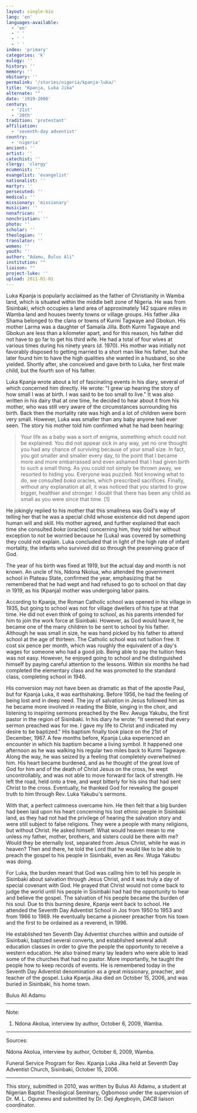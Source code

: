 ```yaml
---
layout: single-bio
lang: 'en'
languages-available:
  - 'en'
  - ' '
  - ' '
  - ' '
index: 'primary'
categories: 'k'
eulogy: ''
history: ''
memory: ''
obituary: ''
permalink: '/stories/nigeria/kpanja-luka/'
title: "Kpanja, Luka Jika"
alternate: ""
date: '1919-2006'
century:
  - '21st'
  - '20th'
tradition: 'protestant'
affiliation:
  - 'seventh-day adventist'
country:
  - 'nigeria'
ancient: ''
artist: ''
catechist: ''
clergy: 'clergy'
ecumenist: ''
evangelist: 'evangelist'
nationalist: ''
martyr: ''
persecuted: ''
medical: ''
missionary: 'missionary'
musician: ''
nonafrican: ''
nonchristian: ''
photo: ''
scholar: ''
theologian: ''
translator: ''
women: ''
youth: ''
author: "Adamu, Bulus Ali"
institution: ""
liaison: ""
project-luke: ''
upload: 2011-01-01
---
```




Luka Kpanja is popularly acclaimed as the father of Christianity in Wamba land, which is situated within the middle belt zone of Nigeria. He was from Sisinbaki, which occupies a land area of approximately 142 square miles in Wamba land and houses twenty towns or village groups.  His father Jika Shama belonged to the clans or towns of Kurmi Tagwaye and Gbokun. His mother Larma was a daughter of Samaila Jilla. Both Kurmi Tagwaye and Gbokun are less than a kilometer apart, and for this reason, his father did not have to go far to get his third wife. He had a total of four wives at various times during his ninety years (d. 1970). His mother was initially not favorably disposed to getting married to a short man like his father, but she later found him to have the high qualities she wanted in a husband, so she yielded. Shortly after, she conceived and gave birth to Luka, her first male child, but the fourth son of his father.

Luka Kpanja wrote about a lot of fascinating events in his diary, several of which concerned him directly. He wrote: "I grew up hearing the story of how small I was at birth. I was said to be too small to live." It was also written in his dairy that at one time, he decided to hear about it from his mother, who was still very aware of the circumstances surrounding his birth. Back then the mortality rate was high and a lot of children were born very small. However, Luka was smaller than any baby anyone had ever seen. The story his mother told him confirmed what he had been hearing:

> Your life as a baby was a sort of enigma, something which could not be explained. You did not appear sick in any way, yet no one thought you had any chance of surviving because of your small size. In fact, you got smaller and smaller every day, to the point that I became more and more embarrassed and even ashamed that I had given birth to such a small thing. As you could not simply be thrown away, we resorted to hiding you. Everyone was puzzled. Not knowing what to do, we consulted *boka* oracles, which prescribed sacrifices. Finally, without any explanation at all, it was noticed that you started to grow bigger, healthier and stronger. I doubt that there has been any child as small as you were since that time. [1]

He jokingly replied to his mother that this smallness was God's way of telling her that he was a special child whose existence did not depend upon human will and skill. His mother agreed, and further explained that each time she consulted *boka* (oracles) concerning him, they told her without exception to not be worried because he (Luka) was covered by something they could not explain. Luka concluded that in light of the high rate of infant mortality, the infants who survived did so through the preserving grace of God.

The year of his birth was fixed at 1919, but the actual day and month is not known. An uncle of his, Ndona Nkolua, who attended the government school in Plateau State, confirmed the year, emphasizing that he remembered that he had wept and had refused to go to school on that day in 1919, as his (Kpanja) mother was undergoing labor pains.

According to Kpanja, the Roman Catholic school was opened in his village in 1935, but going to school was not for village dwellers of his type at that time. He did not even think of going to school, as his parents intended for him to join the work force at Sisinbaki. However, as God would have it, he became one of the many children to be sent to school by his father. Although he was small in size, he was hand picked by his father to attend school at the age of thirteen. The Catholic school was not tuition free. It cost six pence per month, which was roughly the equivalent of a day's wages for someone who had a good job. Being able to pay the tuition fees was not easy. However, he enjoyed going to school and he distinguished himself by paying careful attention to the lessons. Within six months he had completed the elementary class and he was promoted to the standard class, completing school in 1946.

His conversion may not have been as dramatic as that of the apostle Paul, but for Kpanja Luka, it was earthshaking. Before 1956, he had the feeling of being lost and in deep need. The joy of salvation in Jesus followed him as he became more involved in reading the Bible, singing in the choir, and listening to inspiring sermons preached by the Rev. Awuga Yakubu, the first pastor in the region of Sisinbaki. In his diary he wrote:  "It seemed that every sermon preached was for me. I gave my life to Christ and indicated my desire to be baptized." His baptism finally took place on the 21st of December, 1967. A few months before, Kpanja Luka experienced an encounter in which his baptism became a living symbol. It happened one afternoon as he was walking his regular two miles back to Kurmi Tagwaye. Along the way, he was seized by a feeling that completely overwhelmed him. His heart became burdened, and as he thought of the great love of God for him and of the death of Christ Jesus on the cross, he wept uncontrollably, and was not able to move forward for lack of strength. He left the road, held onto a tree, and wept bitterly for his sins that had sent Christ to the cross. Eventually, he thanked God for revealing the gospel truth to him through Rev. Luka Yakubu's sermons.

With that, a perfect calmness overcame him. He then felt that a big burden had been laid upon his heart concerning his lost ethnic people in Sisinbaki land, as they had not had the privilege of hearing the salvation story and were still subject to false religions. They were a people with many religions, but without Christ. He asked himself: What would heaven mean to me unless my father, mother, brothers, and sisters could be there with me? Would they be eternally lost, separated from Jesus Christ, while he was in heaven? Then and there, he told the Lord that he would like to be able to preach the gospel to his people in Sisinbaki, even as Rev. Wuga Yakubu was doing.

For Luka, the burden meant that God was calling him to tell his people in Sisinbaki about salvation through Jesus Christ, and it was truly a day of special covenant with God. He prayed that Christ would not come back to judge the world until his people in Sisinbaki had had the opportunity to hear and believe the gospel. The salvation of his people became the burden of his soul. Due to this burning desire, Kpanja went back to school. He attended the Seventh Day Adventist School in Jos from 1950 to 1953 and from 1966 to 1969. He eventually became a pioneer preacher from his town and the first to be ordained as a reverend, in 1996.

He established ten Seventh Day Adventist churches within and outside of Sisinbaki, baptized several converts, and established several adult education classes in order to give the people the opportunity to receive a western education. He also trained many lay leaders who were able to lead some of the churches that had no pastor. More importantly, he taught the people how to keep records of events. He is remembered today in the Seventh Day Adventist denomination as a great missionary, preacher, and teacher of the gospel. Luka Kpanja Jika died on October 15, 2006, and was buried in Sisinbaki, his home town.

Bulus Ali Adamu

---

Note:

1. Ndona Akolua, interview by author, October 6, 2009, Wamba.

---

Sources:

Ndona Akolua, interview by author, October 6, 2009, Wamba.

Funeral Service Program for Rev. Kpanja Luka Jika held at Seventh Day Adventist Church, Sisinbaki, October 15, 2006.

---

This story, submitted in 2010, was written by Bulus Ali Adamu, a student at Nigerian Baptist Theological Seminary, Ogbomoso under the supervision of Dr. M. L. Ogunewu and submitted by Dr. Deji Ayegboyin, *DACB* liaison coordinator.
